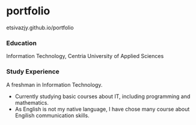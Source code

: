 # portfolio
etsivazjy.github.io/portfolio

### Education
Information Technology, Centria University of Applied Sciences

### Study Experience
A freshman in Information Technology.
- Currently studying basic courses about IT, including programming and mathematics.
- As English is not my native language, I have chose many course about Engilish communication skills.
